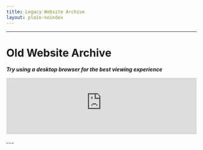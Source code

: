 ```yaml
---
title: Legacy Website Archive
layout: plain-noindex
---
```

---
# Old Website Archive
***Try using a desktop browser for the best viewing experience***
<p><iframe src="https://archive.{{ site.domain }}/" width="100%" height="auto" frameborder="0" allowfullscreen="true" mozallowfullscreen="true" webkitallowfullscreen="true">Try clicking refresh..</iframe></p>
---
